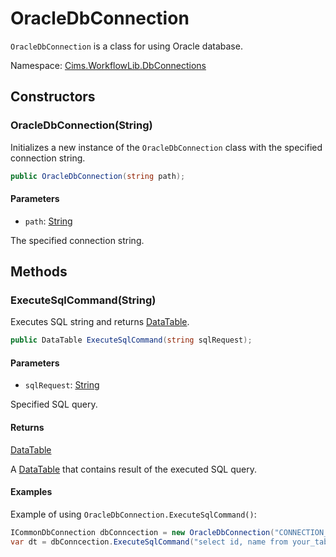 # OracleDbConnection

`OracleDbConnection` is a class for using Oracle database.

Namespace: [Cims.WorkflowLib.DbConnections](Cims.WorkflowLib.DbConnections.md)

## Constructors 

### OracleDbConnection(String)

Initializes a new instance of the `OracleDbConnection` class with the specified connection string.

```C#
public OracleDbConnection(string path);
```

#### Parameters 

- `path`: [String](https://learn.microsoft.com/en-us/dotnet/api/system.string)

The specified connection string. 

## Methods

### ExecuteSqlCommand(String)

Executes SQL string and returns [DataTable](https://learn.microsoft.com/en-us/dotnet/api/system.data.datatable).

```C#
public DataTable ExecuteSqlCommand(string sqlRequest);
```

#### Parameters 

- `sqlRequest`: [String](https://learn.microsoft.com/en-us/dotnet/api/system.string)

Specified SQL query.

#### Returns 

[DataTable](https://learn.microsoft.com/en-us/dotnet/api/system.data.datatable)

A [DataTable](https://learn.microsoft.com/en-us/dotnet/api/system.data.datatable) that contains result of the executed SQL query.

#### Examples 

Example of using `OracleDbConnection.ExecuteSqlCommand()`:
```C#
ICommonDbConnection dbConncection = new OracleDbConnection("CONNECTION_STRING");
var dt = dbConncection.ExecuteSqlCommand("select id, name from your_table;");
```
